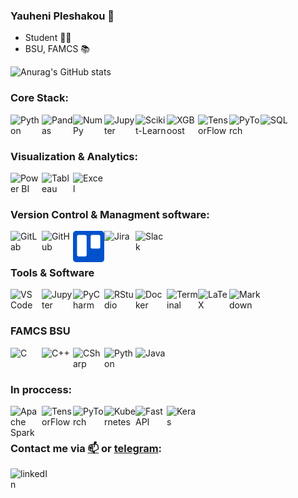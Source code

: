 ### Yauheni Pleshakou :star2:


* Student :technologist:
* BSU, FAMCS :books:

![Anurag's GitHub stats](https://github-readme-stats.vercel.app/api?username=babymexico&show_icons=true&theme=ayu-mirage)
### Core Stack:
[<img align="left" alt="Python" width="50px" src="https://cdn.jsdelivr.net/gh/devicons/devicon/icons/python/python-original.svg" />][python]
[<img align="left" alt="Pandas" width="50px" src="https://cdn.jsdelivr.net/gh/devicons/devicon/icons/pandas/pandas-original.svg" />][pandas]
[<img align="left" alt="NumPy" width="50px" src="https://cdn.jsdelivr.net/gh/devicons/devicon/icons/numpy/numpy-original.svg" />][numpy]
[<img align="left" alt="Jupyter" width="50px" src="https://cdn.jsdelivr.net/gh/devicons/devicon/icons/jupyter/jupyter-original.svg" />][jupyter]
[<img align="left" alt="Scikit-Learn" width="50px" src="https://res.cloudinary.com/nooskii/image/upload/v1747125230/github_readme/co4vgcxm1wiwlt5cxmg3.svg" />][scikitlearn]
[<img align="left" alt="XGBoost" width="50px" src="https://res.cloudinary.com/nooskii/image/upload/v1747125230/github_readme/yg3otvsxtlhonczuudo0.svg" />][xgboost]
[<img align="left" alt="TensorFlow" width="50px" src="https://cdn.jsdelivr.net/gh/devicons/devicon/icons/tensorflow/tensorflow-original.svg" />][tensorflow]
[<img align="left" alt="PyTorch" width="50px" src="https://cdn.jsdelivr.net/gh/devicons/devicon/icons/pytorch/pytorch-original.svg" />][pytorch]
[<img align="left" alt="SQL" width="50px" src="https://cdn.jsdelivr.net/gh/devicons/devicon/icons/postgresql/postgresql-original.svg" />][sql]

<br />
<br />


### Visualization & Analytics:  
[<img align="left" alt="Power BI" width="50px" src="https://res.cloudinary.com/nooskii/image/upload/v1747125230/github_readme/ggdfsikauxe7rd6oiuvo.svg" />][powerbi]
[<img align="left" alt="Tableau" width="50px" src="https://res.cloudinary.com/nooskii/image/upload/v1747125230/github_readme/bfoyiu9b74k70vf6vola.svg" />][tableau]
[<img align="left" alt="Excel" width="50px" src="https://res.cloudinary.com/nooskii/image/upload/v1747125230/github_readme/oqn7nrqve7zlnlvtfkwp.svg" />][excel]

<br />
<br />

### Version Control & Managment software:
[<img align="left" alt="GitLab" width="50px" src="https://cdn.jsdelivr.net/gh/devicons/devicon/icons/gitlab/gitlab-original.svg" />][gitlab]
[<img align="left" alt="GitHub" width="50px" src="https://cdn.jsdelivr.net/gh/devicons/devicon/icons/github/github-original.svg" />][github]
[<img align="left" alt="Trello" width="50px" src="https://github.com/devicons/devicon/blob/master/icons/trello/trello-plain.svg" />][trello]
[<img align="left" alt="Jira" width="50px" src="https://cdn.jsdelivr.net/gh/devicons/devicon/icons/jira/jira-original.svg" />][jira]
[<img align="left" alt="Slack" width="50px" src="https://cdn.jsdelivr.net/gh/devicons/devicon/icons/slack/slack-original.svg" />][slack]


<br />
<br />

### Tools & Software
[<img align="left" alt="VS Code" width="50px" src="https://cdn.jsdelivr.net/gh/devicons/devicon/icons/vscode/vscode-original.svg" />][vscode]
[<img align="left" alt="Jupyter" width="50px" src="https://cdn.jsdelivr.net/gh/devicons/devicon/icons/jupyter/jupyter-original.svg" />][jupyter]
[<img align="left" alt="PyCharm" width="50px" src="https://cdn.jsdelivr.net/gh/devicons/devicon/icons/pycharm/pycharm-original.svg" />][pycharm]
[<img align="left" alt="RStudio" width="50px" src="https://cdn.jsdelivr.net/gh/devicons/devicon/icons/rstudio/rstudio-original.svg" />][rstudio]
[<img align="left" alt="Docker" width="50px" src="https://cdn.jsdelivr.net/gh/devicons/devicon/icons/docker/docker-original.svg" />][docker]
[<img align="left" alt="Terminal" width="50px" src="https://cdn.jsdelivr.net/gh/devicons/devicon/icons/bash/bash-original.svg" />][bash]
[<img align="left" alt="LaTeX" width="50px" src="https://cdn.jsdelivr.net/gh/devicons/devicon/icons/latex/latex-original.svg" />][latex]
[<img align="left" alt="Markdown" width="50px" src="https://cdn.jsdelivr.net/gh/devicons/devicon/icons/markdown/markdown-original.svg" />][markdown]

<br />
<br />

###  FAMCS BSU 
[<img align="left" alt="C" width="50px" src="https://cdn.jsdelivr.net/gh/devicons/devicon/icons/c/c-original.svg" />][c]
[<img align="left" alt="C++" width="50px" src="https://cdn.jsdelivr.net/gh/devicons/devicon/icons/cplusplus/cplusplus-original.svg" />][cplusplus]
[<img align="left" alt="CSharp" width="50px" src="https://cdn.jsdelivr.net/gh/devicons/devicon/icons/csharp/csharp-original.svg" />][csharp]
[<img align="left" alt="Python" width="50px" src="https://cdn.jsdelivr.net/gh/devicons/devicon/icons/python/python-original.svg" />][python]
[<img align="left" alt="Java" width="50px" src="https://cdn.jsdelivr.net/gh/devicons/devicon/icons/java/java-original.svg" />][java]

<br />
<br />

###  In proccess:

[<img align="left" alt="Apache Spark" width="50px" src="https://cdn.jsdelivr.net/gh/devicons/devicon/icons/apachespark/apachespark-original.svg" />][spark]
[<img align="left" alt="TensorFlow" width="50px" src="https://cdn.jsdelivr.net/gh/devicons/devicon/icons/tensorflow/tensorflow-original.svg" />][tensorflow]
[<img align="left" alt="PyTorch" width="50px" src="https://cdn.jsdelivr.net/gh/devicons/devicon/icons/pytorch/pytorch-original.svg" />][pytorch]
[<img align="left" alt="Kubernetes" width="50px" src="https://cdn.jsdelivr.net/gh/devicons/devicon/icons/kubernetes/kubernetes-plain.svg" />][kubernetes]
[<img align="left" alt="FastAPI" width="50px" src="https://cdn.jsdelivr.net/gh/devicons/devicon/icons/fastapi/fastapi-original.svg" />][fastapi]
[<img align="left" alt="Keras" width="50px" src="https://cdn.jsdelivr.net/gh/devicons/devicon/icons/keras/keras-original.svg" />][keras]

<br />
<br />

### Contact me via [:mailbox:](yauhenipleshakou@gmail.com) or [telegram](https://t.me/baby_mexico):
[<img align="left" alt="linkedIn" width="60px" src="https://cdn.jsdelivr.net/gh/devicons/devicon/icons/linkedin/linkedin-original.svg" />][linkedin]

<br />
<br />
<br />

[website]: https://babymexico.github.io/rsschool-cv
[linkedin]: https://www.linkedin.com/in/eugene-pleshakou-84a10320a/
[reactdocumentation]: https://reactjs.org/
[reduxdocumentation]: https://redux.js.org
[visualstudio]: https://code.visualstudio.com
[vs]: https://visualstudio.microsoft.com/
[intellij]: https://www.jetbrains.com/idea/
[bash]: https://git-scm.com/
[numpy]: https://numpy.org/
[javafx]: https://openjfx.io/
[spring]: https://spring.io/
[mysql]: https://www.mysql.com/
[trello]: https://trello.com/
[html5]: https://en.wikipedia.org/wiki/HTML
[css3]: https://en.wikipedia.org/wiki/Cascading_Style_Sheets
[sass]: https://sass-lang.com
[nodejs]: https://nodejs.org/en
[git]: https://git-scm.com
[github]: https://github.com
[terminal]: https://docs.microsoft.com/en-us/windows/terminal
[javascript]: https://www.javascript.com
[typescript]: https://www.typescriptlang.org
[jest]: https://jestjs.io
[vue]: https://vuejs.org
[npm]: https://www.npmjs.com
[eslint]: https://eslint.org
[prettier]: https://prettier.io
[babel]: https://babeljs.io
[redux]: https://redux.js.org
[markdown]: https://www.markdownguide.org
[lodash]: https://lodash.com
[googleanalytics]: https://analytics.google.com
[netlify]: https://www.netlify.com
[shellScript]: https://www.shellscript.sh
[cplusplus]: https://isocpp.org
[csharp]: https://docs.microsoft.com/en-us/dotnet/csharp
[vue]: https://v3.vuejs.org
[python]: https://www.python.org
[graphql]: https://graphql.org
[java]: https://www.java.com
[webpack]: https://webpack.js.org
[c]: https://docs.microsoft.com/en-us/cpp/c-language/?view=msvc-160
[docker]: https://www.docker.com
[figma]: https://www.figma.com
[less]: https://lesscss.org
[mongoDB]: https://www.mongodb.com
[nextjs]: https://nextjs.org
[sveltejs]: https://svelte.dev
[yarn]: https://yarnpkg.com
[treejs]: https://threejs.org
[tailwind]: https://tailwindcss.com
[slack]: https://slack.com
[nestjs]: https://nestjs.com
[materialui]: https://mui.com
[jira]: https://www.atlassian.com/software/jira
[gitlab]: https://gitlab.com
[bower]: https://bower.io
[bitbucket]: https://bitbucket.org
[webstorm]: https://www.jetbrains.com/webstorm
[amazonws]: https://aws.amazon.com
[springjs]: https://spring.js.org
[nuxtjs]: https://nuxt.com/
[electron]: https://www.electronjs.org/
[vim]: https://neovim.io/
[ionic]: https://ionicframework.com/
[postgresql]: https://www.postgresql.org/
[python]: https://www.python.org/
[pandas]: https://pandas.pydata.org/
[numpy]: https://numpy.org/
[jupyter]: https://jupyter.org/
[scikitlearn]: https://scikit-learn.org/
[tensorflow]: https://www.tensorflow.org/
[pytorch]: https://pytorch.org/
[sql]: https://www.postgresql.org/docs/
[pycharm]: https://www.jetbrains.com/pycharm/
[docker]: https://www.docker.com/
[bash]: https://www.gnu.org/software/bash/
[latex]: https://www.latex-project.org/
[markdown]: https://www.markdownguide.org/
[spark]: https://spark.apache.org/
[tensorflow]: https://www.tensorflow.org/
[pytorch]: https://pytorch.org/
[kubernetes]: https://kubernetes.io/
[fastapi]: https://fastapi.tiangolo.com/
[keras]: https://keras.io/
[rstudio]: https://www.rstudio.com/
[xgboost]: https://xgboost.ai/
[powerbi]: https://powerbi.microsoft.com/
[tableau]: https://www.tableau.com/
[excel]: https://www.microsoft.com/en-us/microsoft-365/excel
[vscode]: https://code.visualstudio.com/